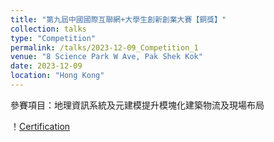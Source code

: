```yaml
---
title: "第九屆中國國際互聯網+大學生創新創業大賽【銅獎】"
collection: talks
type: "Competition"
permalink: /talks/2023-12-09_Competition_1
venue: "8 Science Park W Ave, Pak Shek Kok"
date: 2023-12-09
location: "Hong Kong"
---
```


參賽項目：地理資訊系統及元建模提升模塊化建築物流及現場布局

！[Certification](第九届中国国际[互联网+]大学生创新创业大赛铜奖.jpg)


